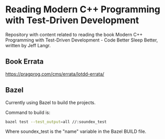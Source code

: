 # Reading Modern C++ Programming with Test-Driven Development

Repository with content related to reading the book Modern C++ Programming with Test-Driven Development - Code Better Sleep Better, written by Jeff Langr.

## Book Errata

<https://pragprog.com/cms/errata/lotdd-errata/>

## Bazel

Currently using Bazel to build the projects.

Command to build is:

```bash
bazel test --test_output=all //:soundex_test
```

Where soundex_test is the "name" variable in the Bazel BUILD file.
